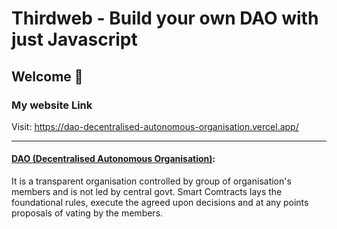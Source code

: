 # **Thirdweb - Build your own DAO with just Javascript**

## **Welcome 👋**

### My website Link

Visit: https://dao-decentralised-autonomous-organisation.vercel.app/ 


---


#### <ins>DAO (Decentralised Autonomous Organisation)</ins>: 
It is a transparent organisation controlled by group of organisation's members and is not led by central govt. Smart Comtracts lays the foundational rules, execute the agreed upon decisions and at any points proposals of vating by the members.
